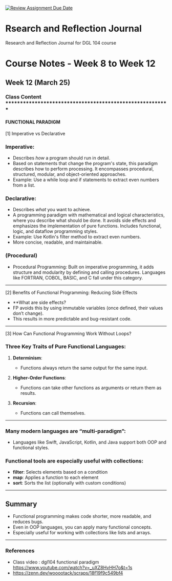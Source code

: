 [![Review Assignment Due Date](https://classroom.github.com/assets/deadline-readme-button-22041afd0340ce965d47ae6ef1cefeee28c7c493a6346c4f15d667ab976d596c.svg)](https://classroom.github.com/a/MMj2nZMu)
# Rsearch and Reflection Journal
Research and Reflection Journal for DGL 104 course


# **Course Notes - Week 8 to Week 12**

## Week 12 (March 25)
### **Class Content** ********************************************************
#### **FUNCTIONAL PARADIGM**

[1] Imperative vs Declarative
### Imperative:
- Describes *how* a program should run in detail.
- Based on statements that change the program's state, this paradigm describes how to perform processing. It encompasses procedural, structured, modular, and object-oriented approaches.
- Example: Use a while loop and if statements to extract even numbers from a list.

### Declarative:
- Describes *what* you want to achieve.
- A programming paradigm with mathematical and logical characteristics, where you describe what should be done. It avoids side effects and emphasizes the implementation of pure functions. Includes functional, logic, and dataflow programming styles.
- Example: Use Kotlin's filter method to extract even numbers.
- More concise, readable, and maintainable.

### (Procedural)
- Procedural Programming:
Built on imperative programming, it adds structure and modularity by defining and calling procedures. Languages like FORTRAN, COBOL, BASIC, and C fall under this category.

---

[2] Benefits of Functional Programming: Reducing Side Effects

- **What are side effects?
- FP avoids this by using immutable variables (once defined, their values don’t change).
- This results in more predictable and bug-resistant code.

---

[3] How Can Functional Programming Work Without Loops?

### Three Key Traits of Pure Functional Languages:

1. **Determinism**:
   - Functions always return the same output for the same input.

2. **Higher-Order Functions**:
   - Functions can take other functions as arguments or return them as results.

3. **Recursion**:
   - Functions can call themselves.

---

### Many modern languages are “multi-paradigm”:
- Languages like Swift, JavaScript, Kotlin, and Java support both OOP and functional styles.

### Functional tools are especially useful with collections:
- **filter**: Selects elements based on a condition
- **map**: Applies a function to each element
- **sort**: Sorts the list (optionally with custom conditions)

---

## Summary
- Functional programming makes code shorter, more readable, and reduces bugs.
- Even in OOP languages, you can apply many functional concepts.
- Especially useful for working with collections like lists and arrays.

---
### References
   - Class video : dgl104 functional paradigm https://www.youtube.com/watch?v=_uXZ8HvHH7o&t=1s
   - https://zenn.dev/wooootack/scraps/18f19f9c549bf4